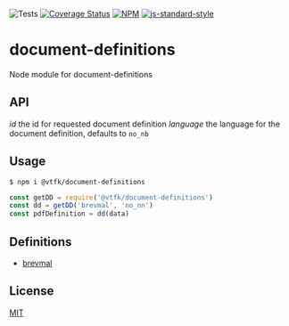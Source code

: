 ![Tests](https://github.com/vtfk/document-definitions/workflows/Run%20tests/badge.svg)
[![Coverage Status](https://coveralls.io/repos/github/vtfk/document-definitions/badge.svg?branch=main)](https://coveralls.io/github/vtfk/document-definitions?branch=main)
[![NPM](https://img.shields.io/npm/v/@vtfk/document-definitions.svg)](https://www.npmjs.com/package/@vtfk/document-definitions)
[![js-standard-style](https://img.shields.io/badge/code%20style-standard-brightgreen.svg?style=flat)](https://github.com/feross/standard)

# document-definitions

Node module for document-definitions

## API

*id* the id for requested document definition
*language* the language for the document definition, defaults to `no_nb`

## Usage

```
$ npm i @vtfk/document-definitions
```

```JavaScript
const getDD = require('@vtfk/document-definitions')
const dd = getDD('brevmal', 'no_nn')
const pdfDefinition = dd(data)
```

## Definitions

- [brevmal](./docs/brevmal.md)

## License

[MIT](LICENSE)
